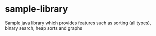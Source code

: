 # sample-library
Sample java library which provides features such as sorting (all types), binary search, heap sorts and graphs
